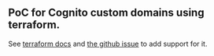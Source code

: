 ## PoC for Cognito custom domains using terraform.

See [terraform docs](https://www.terraform.io/docs/providers/aws/r/cognito_user_pool_domain.html)
and [the github issue](https://github.com/terraform-providers/terraform-provider-aws/issues/5026)
to add support for it.
